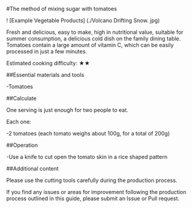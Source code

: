 #The method of mixing sugar with tomatoes

! [Example Vegetable Products] (./Volcano Drifting Snow. jpg)

Fresh and delicious, easy to make, high in nutritional value, suitable for summer consumption, a delicious cold dish on the family dining table. Tomatoes contain a large amount of vitamin C, which can be easily processed in just a few minutes.

Estimated cooking difficulty: ★★

##Essential materials and tools

-Tomatoes

##Calculate

One serving is just enough for two people to eat.

Each one:

-2 tomatoes (each tomato weighs about 100g, for a total of 200g)

##Operation

-Use a knife to cut open the tomato skin in a rice shaped pattern

##Additional content

Please use the cutting tools carefully during the production process.

If you find any issues or areas for improvement following the production process outlined in this guide, please submit an Issue or Pull request.